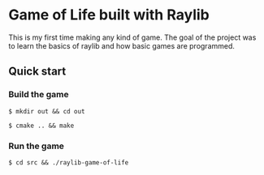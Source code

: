 # Game of Life built with Raylib

This is my first time making any kind of game.
The goal of the project was to learn the basics of raylib
and how basic games are programmed. 

## Quick start

### Build the game

```console
$ mkdir out && cd out
```
```console
$ cmake .. && make
```

### Run the game
```console
$ cd src && ./raylib-game-of-life  
```
